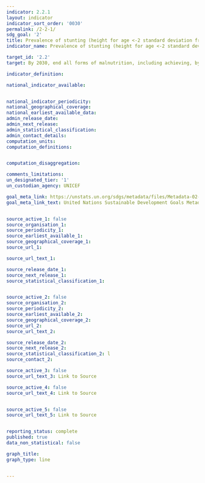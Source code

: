 ```yaml
---
indicator: 2.2.1
layout: indicator
indicator_sort_order: '0030'
permalink: /2-2-1/
sdg_goal: '2'
title: Prevalence of stunting (height for age <-2 standard deviation from the median of the World Health Organization (WHO) Child Growth Standards) among children under 5 years of age
indicator_name: Prevalence of stunting (height for age <-2 standard deviation from the median of the World Health Organization (WHO) Child Growth Standards) among children under 5 years of age

target_id: '2.2'
target: By 2030, end all forms of malnutrition, including achieving, by 2025, the internationally agreed targets on stunting and wasting in children under 5 year of age, and address the nutritional needs of adolescent girls, pregnant and lactating women and older persons

indicator_definition:

national_indicator_available:


national_indicator_periodicity:
national_geographical_coverage:
national_earliest_available_data:
admin_release_date:
admin_next_release:
admin_statistical_classification:
admin_contact_details:
computation_units:
computation_definitions:


computation_disaggregation:

comments_limitations:
un_designated_tier: '1'
un_custodian_agency: UNICEF

goal_meta_link: https://unstats.un.org/sdgs/metadata/files/Metadata-02-02-01.pdf
goal_meta_link_text: United Nations Sustainable Development Goals Metadata (pdf 894kB)


source_active_1: false
source_organisation_1:
source_periodicity_1:
source_earliest_available_1:
source_geographical_coverage_1:
source_url_1:

source_url_text_1:

source_release_date_1:
source_next_release_1:
source_statistical_classification_1:


source_active_2: false
source_organisation_2:
source_periodicity_2:
source_earliest_available_2:
source_geographical_coverage_2:
source_url_2:
source_url_text_2:

source_release_date_2:
source_next_release_2:
source_statistical_classification_2: l
source_contact_2:

source_active_3: false
source_url_text_3: Link to Source

source_active_4: false
source_url_text_4: Link to Source


source_active_5: false
source_url_text_5: Link to Source


reporting_status: complete
published: true
data_non_statistical: false

graph_title:
graph_type: line


---
```

